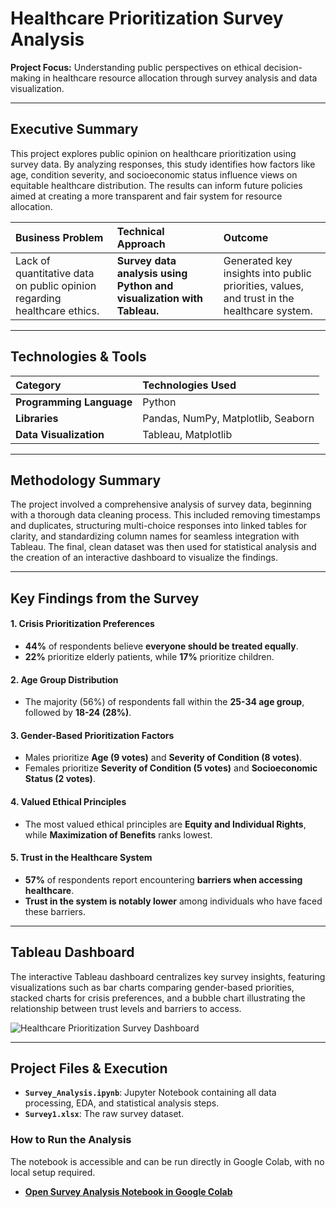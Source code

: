 # Healthcare Prioritization Survey Analysis

**Project Focus:** Understanding public perspectives on ethical decision-making in healthcare resource allocation through survey analysis and data visualization.

---

## Executive Summary

This project explores public opinion on healthcare prioritization using survey data. By analyzing responses, this study identifies how factors like age, condition severity, and socioeconomic status influence views on equitable healthcare distribution. The results can inform future policies aimed at creating a more transparent and fair system for resource allocation.

| Business Problem | Technical Approach | Outcome |
| :--- | :--- | :--- |
| Lack of quantitative data on public opinion regarding healthcare ethics. | **Survey data analysis using Python and visualization with Tableau.** | Generated key insights into public priorities, values, and trust in the healthcare system. |

---

## Technologies & Tools

| Category | Technologies Used |
| :--- | :--- |
| **Programming Language** | Python |
| **Libraries** | Pandas, NumPy, Matplotlib, Seaborn |
| **Data Visualization** | Tableau, Matplotlib |

---

## Methodology Summary

The project involved a comprehensive analysis of survey data, beginning with a thorough data cleaning process. This included removing timestamps and duplicates, structuring multi-choice responses into linked tables for clarity, and standardizing column names for seamless integration with Tableau. The final, clean dataset was then used for statistical analysis and the creation of an interactive dashboard to visualize the findings.

---

## Key Findings from the Survey

#### 1. Crisis Prioritization Preferences
- **44%** of respondents believe **everyone should be treated equally**.
- **22%** prioritize elderly patients, while **17%** prioritize children.

#### 2. Age Group Distribution
- The majority (56%) of respondents fall within the **25-34 age group**, followed by **18-24 (28%)**.

#### 3. Gender-Based Prioritization Factors
- Males prioritize **Age (9 votes)** and **Severity of Condition (8 votes)**.
- Females prioritize **Severity of Condition (5 votes)** and **Socioeconomic Status (2 votes)**.

#### 4. Valued Ethical Principles
- The most valued ethical principles are **Equity and Individual Rights**, while **Maximization of Benefits** ranks lowest.

#### 5. Trust in the Healthcare System
- **57%** of respondents report encountering **barriers when accessing healthcare**.
- **Trust in the system is notably lower** among individuals who have faced these barriers.

---

## Tableau Dashboard

The interactive Tableau dashboard centralizes key survey insights, featuring visualizations such as bar charts comparing gender-based priorities, stacked charts for crisis preferences, and a bubble chart illustrating the relationship between trust levels and barriers to access.

![Healthcare Prioritization Survey Dashboard](https://github.com/user-attachments/assets/644239c8-31f7-439f-bc11-59a8b6246ac6)

---

## Project Files & Execution

- **`Survey_Analysis.ipynb`**: Jupyter Notebook containing all data processing, EDA, and statistical analysis steps.
- **`Survey1.xlsx`**: The raw survey dataset.

### How to Run the Analysis

The notebook is accessible and can be run directly in Google Colab, with no local setup required.

- **[Open Survey Analysis Notebook in Google Colab](https://colab.research.google.com/github/harrisd97/Health-Care-Prioritization-Survey/blob/main/Survey_Analysis.ipynb)**
